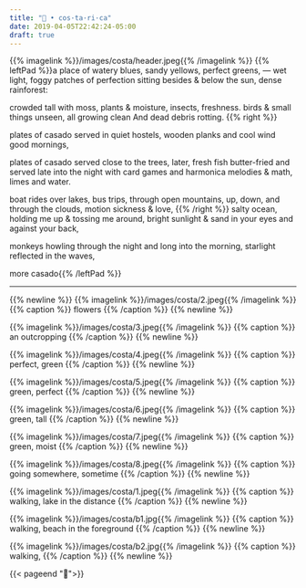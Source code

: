 ```yaml
---
title: "🌿 • cos·ta·ri·ca"
date: 2019-04-05T22:42:24-05:00
draft: true
---
```

{{% imagelink %}}/images/costa/header.jpeg{{% /imagelink %}}
{{% leftPad %}}a place of watery blues, sandy yellows, perfect greens, — wet light, foggy patches of perfection sitting besides & below the sun, dense rainforest:

crowded tall with moss, plants & moisture, insects, freshness. birds & small things unseen, all growing clean And dead debris rotting.
{{% right %}}

plates of casado served in quiet hostels, wooden planks
and cool wind good mornings,

plates of casado served close to the trees, later, fresh fish butter-fried and served late into the night with card games and harmonica melodies & math, limes and water.

boat rides over lakes, bus trips, through open mountains, up, down, and through the clouds, motion sickness & love,
{{% /right %}}
salty ocean, holding me up & tossing me around, bright sunlight & sand in your eyes and against your back,

monkeys howling through the night and long into the morning, starlight reflected in the waves,

more casado{{% /leftPad %}}

---
{{% newline %}}
{{% imagelink %}}/images/costa/2.jpeg{{% /imagelink %}}
{{% caption %}} flowers {{% /caption %}}
{{% newline %}}

{{% imagelink %}}/images/costa/3.jpeg{{% /imagelink %}}
{{% caption %}} an outcropping {{% /caption %}}
{{% newline %}}

{{% imagelink %}}/images/costa/4.jpeg{{% /imagelink %}}
{{% caption %}} perfect, green {{% /caption %}}
{{% newline %}}

{{% imagelink %}}/images/costa/5.jpeg{{% /imagelink %}}
{{% caption %}} green, perfect {{% /caption %}}
{{% newline %}}

{{% imagelink %}}/images/costa/6.jpeg{{% /imagelink %}}
{{% caption %}} green, tall {{% /caption %}}
{{% newline %}}

{{% imagelink %}}/images/costa/7.jpeg{{% /imagelink %}}
{{% caption %}} green, moist {{% /caption %}}
{{% newline %}}

{{% imagelink %}}/images/costa/8.jpeg{{% /imagelink %}}
{{% caption %}} going somewhere, sometime {{% /caption %}}
{{% newline %}}

{{% imagelink %}}/images/costa/1.jpeg{{% /imagelink %}}
{{% caption %}} walking, lake in the distance {{% /caption %}}
{{% newline %}}

{{% imagelink %}}/images/costa/b1.jpg{{% /imagelink %}}
{{% caption %}} walking, beach in the foreground {{% /caption %}}
{{% newline %}}

{{% imagelink %}}/images/costa/b2.jpg{{% /imagelink %}}
{{% caption %}} walking, {{% /caption %}}
{{% newline %}}

{{< pageend "🌿">}}
